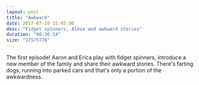 ```yaml
---
layout: post
title: "Awkward"
date: 2017-07-10 15:45:00
desc: "Fidget spinners, Alexa and awkward stories"
duration: "00:36:14"
size: "17575778"
---
```

The first episode! Aaron and Erica play with fidget spinners, introduce a new member of the family and share their awkward stories. There's farting dogs, running into parked cars and that's only a portion of the awkwardness.
